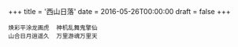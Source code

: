 +++
title = '西山日落'
date = 2016-05-26T00:00:00
draft = false
+++

```text
焕彩平涂龙画虎  神机乱舞鬼擎仙
山合日月逍遥久  万里游魂万里天
```
